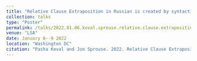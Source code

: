 ```yaml
---
title: "Relative Clause Extraposition in Russian is created by syntactic movement"
collection: talks
type: "Poster"
permalink: /talks/2022.01.06.koval.sprouse.relative.clause.extraposition.in.russian.is.created.by.syntactic.movement
venue: "LSA"
date: January 6--9 2022
location: "Washington DC"
citation: "Pasha Koval and Jon Sprouse. 2022. Relative Clause Extraposition in Russian is created by syntactic movement (Poster). LSA. Washington DC. January 6--9."
---
```

